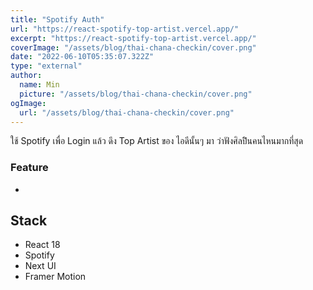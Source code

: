 ```yaml
---
title: "Spotify Auth"
url: "https://react-spotify-top-artist.vercel.app/"
excerpt: "https://react-spotify-top-artist.vercel.app/"
coverImage: "/assets/blog/thai-chana-checkin/cover.png"
date: "2022-06-10T05:35:07.322Z"
type: "external"
author:
  name: Min
  picture: "/assets/blog/thai-chana-checkin/cover.png"
ogImage:
  url: "/assets/blog/thai-chana-checkin/cover.png"
---
```


ใช้ Spotify เพื่อ Login แล้ว ดึง Top Artist ของ ไอดีนั้นๆ มา ว่าฟังศิลปิินคนไหนมากที่สุด

### Feature

-

## Stack

- React 18
- Spotify
- Next UI 
- Framer Motion 
